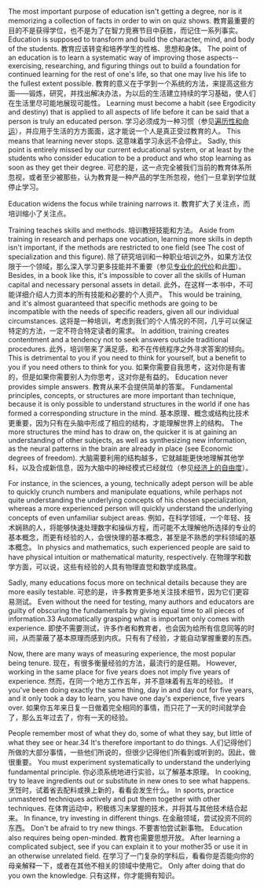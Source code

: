 The  most  important  purpose  of  education  isn't  getting  a  degree,  nor  is  it memorizing  a  collection  of  facts  in  order  to  win  on  quiz  shows. 
教育最重要的目的不是获得学位，也不是为了在智力竞赛节目中获胜，而记住一系列事实。
 Education  is supposed to transform and build the character, mind, and body of the students. 
教育应该转变和培养学生的性格、思想和身体。
The  point  of  an  education  is  to  learn  a  systematic  way  of  improving  those aspects--exercising, researching, and figuring things out to build a foundation for continued learning for the rest of one's life, so that one may live his life to the fullest  extent  possible. 
教育的意义在于学到一个系统的方法，来提高这些方面——锻炼，研究，并找出解决办法，为以后的生活建立持续的学习基础，使人们在生活里尽可能地展现可能性。
 Learning  must  become  a  habit  (see  Ergodicity  and destiny) that is applied to all aspects of life before it can be said that a person is truly an educated person. 
学习必须成为一种习惯（参见[遍历性和命运]()），并应用于生活的方方面面，这才能说一个人是真正受过教育的人。
This means that learning never stops. 
这意味着学习永远不会停止。
Sadly, this point is entirely missed by our current educational system, or at least by the students who consider education to be a product and who stop learning as soon as they get their degree. 
可悲的是，这一点完全被我们当前的教育体系所忽视，或者至少被那些，认为教育是一种产品的学生所忽视，他们一旦拿到学位就停止学习。

Education widens the focus while training narrows it. 
教育扩大了关注点，而培训缩小了关注点。

Training  teaches  skills  and  methods. 
培训教授技能和方法。
 Aside  from  training  in  research  and perhaps  one  vocation,  learning  more  skills  in  depth  isn't  important,  if  the methods  are  restricted  to  one  field  (see  The  cost  of  specialization  and  this figure). 
除了研究培训和一种职业培训之外，如果方法仅限于一个领域，那么深入学习更多技能并不重要（参见[专业化的代价]()和此[图]()）。
 Besides,  in  a  book  like  this,  it's  impossible  to  cover  all  the  skills  of Human  capital  and  necessary  personal  assets  in  detail. 
此外，在这样一本书中，不可能详细介绍人力资本的所有技能和必要的个人资产。
 This  would  be  training, and  it's  almost  guaranteed  that  specific  methods  are  going  to  be  incompatible with  the  needs  of  specific  readers,  given  all  our  individual  circumstances. 
这将是一种培训，考虑到我们的个人情况的不同，几乎可以保证特定的方法，一定不符合特定读者的需求。
 In addition,  training  creates  contentment  and  a  tendency  not  to  seek  answers outside traditional procedures. 
此外，培训带来了满足感，和不在传统程序之外寻求答案的倾向。
This is detrimental to you if you need to think for yourself,  but  a  benefit  to  you  if  you  need  others  to  think  for  you. 
如果你需要自我思考，这对你是有害的，但是如果你需要别人为你思考，这对你是有益的。
 Education never provides simple answers. 
教育从来不会提供简单的答案。
 Fundamental principles, concepts, or structures are  more  important  than  technique,  because  it  is  only  possible  to  understand structures in the world if one has formed a corresponding structure in the mind. 
基本原理、概念或结构比技术更重要，因为只有在头脑中形成了相应的结构，才能理解世界上的结构。
The  more  structures  the  mind  has  to  draw  on,  the  quicker  it  is  at  gaining  an understanding of other subjects, as well as synthesizing new information, as the neural  patterns  in  the  brain  are  already  in  place  (see  Economic  degrees  of freedom). 
大脑需要利用的结构越多，它就越能更快地理解其他学科，以及合成新信息，因为大脑中的神经模式已经就位（参见[经济上的自由度]()）。

For instance, in the sciences, a young, technically adept person will be able to  quickly  crunch  numbers  and  manipulate  equations,  while  perhaps  not  quite understanding  the  underlying  concepts  of  his  chosen  specialization,  whereas  a more  experienced  person  will  quickly  understand  the  underlying  concepts  of even  unfamiliar  subject  areas. 
例如，在科学领域，一个年轻、技术娴熟的人，将能够快速处理数字和操纵方程，而可能不太理解他所选择的专业的基本概念，而更有经验的人，会很快理的基本概念，甚至是不熟悉的学科领域的基本概念。
 In  physics  and  mathematics,  such  experienced people are said to have physical intuition or mathematical maturity, respectively. 
在物理学和数学方面，可以说，这些有经验的人具有物理直觉和数学成熟度。

Sadly,  many  educations  focus  more  on  technical  details  because  they  are more  easily  testable. 
可悲的是，许多教育更多地关注技术细节，因为它们更容易测试。
 Even  without  the  need  for  testing,  many  authors  and educators  are  guilty  of  obscuring  the  fundamentals  by  giving  equal  time  to  all pieces  of  information.33  Automatically  grasping  what  is  important  only  comes with experience. 
即使不需要测试，许多作者和教育者，也会因为给所有信息同等的时间，从而蒙蔽了基本原理而感到内疚。只有有了经验，才能自动掌握重要的东西。

Now, there are many ways of measuring experience, the most popular being tenure. 
现在，有很多衡量经验的方法，最流行的是任期。
 However,  working in  the  same place  for five years does not imply five years of experience. 
然而，在同一个地方工作五年，并不意味着有五年的经验。
If you've been doing exactly the same thing, day in and day out for five years, and it only took a day to learn, you have one day's experience, five years over. 
如果你五年来日复一日做着完全相同的事情，而只花了一天的时间就学会了，那么五年过去了，你有一天的经验。

People remember most of what they do, some of what they say, but little of what  they  see  or  hear.34  It's  therefore  important  to  do  things. 
人们记得他们所做的大部分事情，一些他们所说的，但很少记得他们所看到或听到的。因此，做很重要。
 You  must experiment  systematically  to  understand  the  underlying  fundamental  principle. 
你必须系统地进行实验，以了解基本原理。
In  cooking,  try  to  leave  ingredients  out  or  substitute  in  new  ones  to  see  what happens. 
烹饪时，试着省去配料或换上新的，看看会发生什么。
 In  sports,  practice  unmastered  techniques  actively  and  put  them together with other techniques. 
在体育运动中，积极练习未掌握的技术，并将其与其他技术结合起来。
In finance, try investing in different things. 
在金融领域，尝试投资不同的东西。
Don't be  afraid  to  try  new  things. 
不要害怕尝试新事物。
 Education  also  requires  being  open-minded. 
教育也需要思想开放。
 After learning a complicated subject, see if you can explain it to your mother35 or use it  in  an  otherwise  unrelated  field. 
在学习了一门复杂的学科后，看看你是否能向你的母亲解释一下，或者在其他不相关的领域中使用它。
 Only  after  doing  that  do  you  own  the knowledge.
 只有这样，你才能拥有知识。